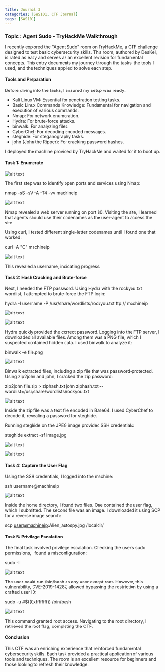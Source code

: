 ```yaml
---
Title: Journal 3
categories: [SWS101, CTF Journal]
tags: [SWS101]
---
```


### Topic : Agent Sudo - TryHackMe Walkthrough 

I recently explored the "Agent Sudo" room on TryHackMe, a CTF challenge designed to test basic cybersecurity skills. This room, authored by DesKel, is rated as easy and serves as an excellent revision for fundamental concepts. This entry documents my journey through the tasks, the tools I used, and the techniques applied to solve each step.

#### Tools and Preparation

Before diving into the tasks, I ensured my setup was ready:

- Kali Linux VM: Essential for penetration testing tasks.
- Basic Linux Commands Knowledge: Fundamental for navigation and execution of various commands.
- Nmap: For network enumeration.
- Hydra: For brute-force attacks.
- binwalk: For analyzing files.
- CyberChef: For decoding encoded messages.
- steghide: For steganography tasks.
- john (John the Ripper): For cracking password hashes.

I deployed the machine provided by TryHackMe and waited for it to boot up.

#### Task 1: Enumerate

![alt text](../assets/CTF3-1.png)

The first step was to identify open ports and services using Nmap:

nmap -sS -sV -A -T4 -vv machineip

![alt text](../assets/CTF3-2.png)

Nmap revealed a web server running on port 80. Visiting the site, I learned that agents should use their codenames as the user-agent to access the site.

Using curl, I tested different single-letter codenames until I found one that worked:

curl -A "C" machineip

![alt text](../assets/CTF3-3.png)

This revealed a username, indicating progress.

#### Task 2: Hash Cracking and Brute-force

Next, I needed the FTP password. Using Hydra with the rockyou.txt wordlist, I attempted to brute-force the FTP login:

hydra -l username -P /usr/share/wordlists/rockyou.txt ftp:// machineip

![alt text](../assets/CTF3-4.png)

![alt text](../assets/CTF3-5.png)

Hydra quickly provided the correct password. Logging into the FTP server, I downloaded all available files. Among them was a PNG file, which I suspected contained hidden data. I used binwalk to analyze it:

binwalk -e file.png

![alt text](../assets/CTF3-6.png)

Binwalk extracted files, including a zip file that was password-protected. Using zip2john and john, I cracked the zip password:

zip2john file.zip > ziphash.txt
john ziphash.txt --wordlist=/usr/share/wordlists/rockyou.txt

![alt text](../assets/CTF3-7.png)

Inside the zip file was a text file encoded in Base64. I used CyberChef to decode it, revealing a password for steghide.

Running steghide on the JPEG image provided SSH credentials:

steghide extract -sf image.jpg 

![alt text](../assets/CTF3-8.png)

![alt text](../assets/CTF3-9.png)

#### Task 4: Capture the User Flag

Using the SSH credentials, I logged into the machine:

ssh username@machineip

![alt text](../assets/CTF3-10.png)

Inside the home directory, I found two files. One contained the user flag, which I submitted. The second file was an image. I downloaded it using SCP for a reverse image search:

scp <user@machineip>:Alien_autospy.jpg /localdir/

#### Task 5: Privilege Escalation

The final task involved privilege escalation. Checking the user’s sudo permissions, I found a misconfiguration:

sudo -l

![alt text](../assets/CTF3-11.png)

The user could run /bin/bash as any user except root. However, this vulnerability, CVE-2019-14287, allowed bypassing the restriction by using a crafted user ID:

sudo -u \#$((0xffffffff)) /bin/bash

![alt text](../assets/CTF3-12.png)

This command granted root access. Navigating to the root directory, I retrieved the root flag, completing the CTF.

#### Conclusion

This CTF was an enriching experience that reinforced fundamental cybersecurity skills. Each task provided a practical application of various tools and techniques. The room is an excellent resource for beginners and those looking to refresh their knowledge.

